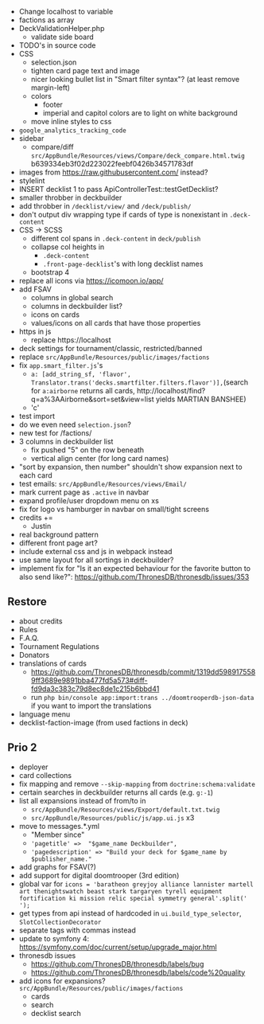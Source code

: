 * Change localhost to variable
* factions as array
* DeckValidationHelper.php
  * validate side board
* TODO's in source code
* CSS
  * selection.json
  * tighten card page text and image
  * nicer looking bullet list in "Smart filter syntax"? (at least remove margin-left)
  * colors
    * footer
    * imperial and capitol colors are to light on white background
  * move inline styles to css
* `google_analytics_tracking_code`
* sidebar
  * compare/diff `src/AppBundle/Resources/views/Compare/deck_compare.html.twig` b639334eb3f02d223022feebf0426b34571783df
* images from https://raw.githubusercontent.com/ instead?
* stylelint
* INSERT decklist 1 to pass ApiControllerTest::testGetDecklist?
* smaller throbber in deckbuilder
* add throbber in `/decklist/view/` and `/deck/publish/`
* don't output div wrapping type if cards of type is nonexistant in `.deck-content`
* CSS -> SCSS
  * different col spans in `.deck-content` in `deck/publish`
  * collapse col heights in
    * `.deck-content`
    * `.front-page-decklist`'s with long decklist names
  * bootstrap 4
* replace all icons via https://icomoon.io/app/
* add FSAV
  * columns in global search
  * columns in deckbuilder list?
  * icons on cards
  * values/icons on all cards that have those properties
* https in js
  * replace https://localhost
* deck settings for tournament/classic, restricted/banned
* replace `src/AppBundle/Resources/public/images/factions`
* fix `app.smart_filter.js`'s
  * `a: [add_string_sf, 'flavor', Translator.trans('decks.smartfilter.filters.flavor')],`(search for `a:airborne` returns all cards, http://localhost/find?q=a%3AAirborne&sort=set&view=list yields MARTIAN BANSHEE)
  * 'c'
* test import
* do we even need `selection.json`?
* new test for /factions/
* 3 columns in deckbuilder list
  * fix pushed "5" on the row beneath
  * vertical align center (for long card names)
* "sort by expansion, then number" shouldn't show expansion next to each card
* test emails: `src/AppBundle/Resources/views/Email/`
* mark current page as `.active` in navbar
* expand profile/user dropdown menu on xs
* fix for logo vs hamburger in navbar on small/tight screens
* credits +=
  * Justin
* real background pattern
* different front page art?
* include external css and js in webpack instead
* use same layout for all sortings in deckbuilder?
* implement fix for "Is it an expected behaviour for the favorite button to also send like?": https://github.com/ThronesDB/thronesdb/issues/353

## Restore
* about credits
* Rules
* F.A.Q.
* Tournament Regulations
* Donators
* translations of cards
  * https://github.com/ThronesDB/thronesdb/commit/1319dd5989175589ff3689e9891bba477fd5a573#diff-fd9da3c383c79d8ec8de1c215b6bbd41
  * run `php bin/console app:import:trans ../doomtrooperdb-json-data` if you want to import the translations
* language menu
* decklist-faction-image (from used factions in deck)

## Prio 2
* deployer
* card collections
* fix mapping and remove `--skip-mapping` from `doctrine:schema:validate`
* certain searches in deckbuilder returns all cards (e.g. `g:-1`)
* list all expansions instead of from/to in
  * `src/AppBundle/Resources/views/Export/default.txt.twig`
  * `src/AppBundle/Resources/public/js/app.ui.js` x3
* move to messages.*.yml
  * "Member since"
  * `'pagetitle' =>  "$game_name Deckbuilder",`
  * `'pagedescription' => "Build your deck for $game_name by $publisher_name."`
* add graphs for FSAV(?)
* add support for digital doomtrooper (3rd edition)
* global var for `icons = 'baratheon greyjoy alliance lannister martell art thenightswatch beast stark targaryen tyrell equipment fortification ki mission relic special symmetry general'.split(' ');`
* get types from api instead of hardcoded in `ui.build_type_selector`, `SlotCollectionDecorator`
* separate tags with commas instead
* update to symfony 4: https://symfony.com/doc/current/setup/upgrade_major.html
* thronesdb issues
  * https://github.com/ThronesDB/thronesdb/labels/bug
  * https://github.com/ThronesDB/thronesdb/labels/code%20quality
* add icons for expansions? `src/AppBundle/Resources/public/images/factions`
  * cards
  * search
  * decklist search
